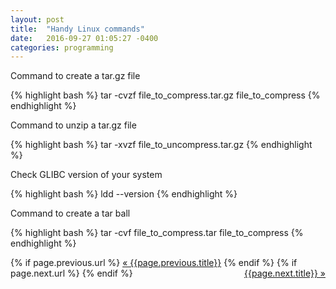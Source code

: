 ```yaml
---
layout: post
title:  "Handy Linux commands"
date:   2016-09-27 01:05:27 -0400
categories: programming
---
```

Command to create a tar.gz file

{% highlight bash %}
tar -cvzf file_to_compress.tar.gz file_to_compress
{% endhighlight %}

Command to unzip a tar.gz file

{% highlight bash %}
tar -xvzf file_to_uncompress.tar.gz
{% endhighlight %}

Check GLIBC version of your system

{% highlight bash %}
ldd --version
{% endhighlight %}

Command to create a tar ball

{% highlight bash %}
tar -cvf file_to_compress.tar file_to_compress
{% endhighlight %}

<div class="Previous-next">
  {% if page.previous.url %}
    <a class="previous" href="{{page.previous.url}}">&laquo; {{page.previous.title}}</a>
  {% endif %}
  {% if page.next.url %}
    <a class="next" style="float:right" href="{{page.next.url}}">{{page.next.title}} &raquo;</a>
  {% endif %}
</div>
